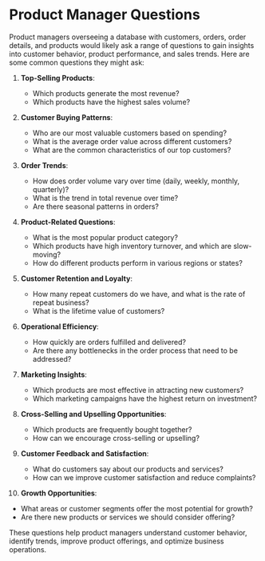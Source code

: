 # Product Manager Questions

Product managers overseeing a database with customers, orders, order details, and products would likely ask a range of questions to gain insights into customer behavior, product performance, and sales trends. Here are some common questions they might ask:

1.  **Top-Selling Products**:

    -   Which products generate the most revenue?
    -   Which products have the highest sales volume?
2.  **Customer Buying Patterns**:

    -   Who are our most valuable customers based on spending?
    -   What is the average order value across different customers?
    -   What are the common characteristics of our top customers?
3.  **Order Trends**:

    -   How does order volume vary over time (daily, weekly, monthly, quarterly)?
    -   What is the trend in total revenue over time?
    -   Are there seasonal patterns in orders?
4.  **Product-Related Questions**:

    -   What is the most popular product category?
    -   Which products have high inventory turnover, and which are slow-moving?
    -   How do different products perform in various regions or states?
5.  **Customer Retention and Loyalty**:

    -   How many repeat customers do we have, and what is the rate of repeat business?
    -   What is the lifetime value of customers?
6.  **Operational Efficiency**:

    -   How quickly are orders fulfilled and delivered?
    -   Are there any bottlenecks in the order process that need to be addressed?
7.  **Marketing Insights**:

    -   Which products are most effective in attracting new customers?
    -   Which marketing campaigns have the highest return on investment?
8.  **Cross-Selling and Upselling Opportunities**:

    -   Which products are frequently bought together?
    -   How can we encourage cross-selling or upselling?
9.  **Customer Feedback and Satisfaction**:

    -   What do customers say about our products and services?
    -   How can we improve customer satisfaction and reduce complaints?
10.  **Growth Opportunities**:

-   What areas or customer segments offer the most potential for growth?
-   Are there new products or services we should consider offering?

These questions help product managers understand customer behavior, identify trends, improve product offerings, and optimize business operations.